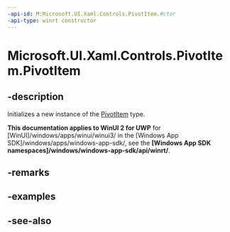 ```yaml
---
-api-id: M:Microsoft.UI.Xaml.Controls.PivotItem.#ctor
-api-type: winrt constructor
---
```


<!-- Method syntax
public PivotItem()
-->

# Microsoft.UI.Xaml.Controls.PivotItem.PivotItem

## -description
Initializes a new instance of the [PivotItem](pivotitem.md) type.

**This documentation applies to WinUI 2 for UWP** for [WinUI]/windows/apps/winui/winui3/ in the [Windows App SDK]/windows/apps/windows-app-sdk/, see the **[Windows App SDK namespaces]/windows/windows-app-sdk/api/winrt/**.

## -remarks

## -examples

## -see-also
